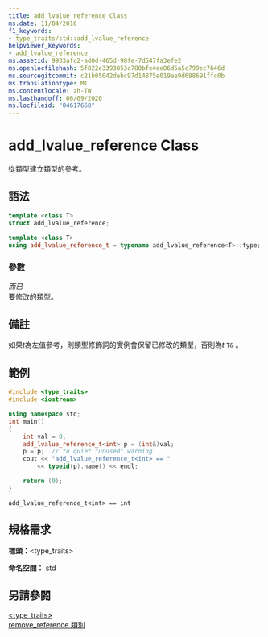 ```yaml
---
title: add_lvalue_reference Class
ms.date: 11/04/2016
f1_keywords:
- type_traits/std::add_lvalue_reference
helpviewer_keywords:
- add_lvalue_reference
ms.assetid: 9933afc2-ad0d-465d-98fe-7d547fa3efe2
ms.openlocfilehash: 5f822e3393853c780bfe4ee86d5a5c799ec7646d
ms.sourcegitcommit: c21b05042debc97d14875e019ee9d698691ffc0b
ms.translationtype: MT
ms.contentlocale: zh-TW
ms.lasthandoff: 06/09/2020
ms.locfileid: "84617668"
---
```

# <a name="add_lvalue_reference-class"></a>add_lvalue_reference Class

從類型建立類型的參考。

## <a name="syntax"></a>語法

```cpp
template <class T>
struct add_lvalue_reference;

template <class T>
using add_lvalue_reference_t = typename add_lvalue_reference<T>::type;
```

### <a name="parameters"></a>參數

*而已*\
要修改的類型。

## <a name="remarks"></a>備註

如果*t*為左值參考，則類型修飾詞的實例會保留已修改的類型，否則為*t* `T&` 。

## <a name="example"></a>範例

```cpp
#include <type_traits>
#include <iostream>

using namespace std;
int main()
{
    int val = 0;
    add_lvalue_reference_t<int> p = (int&)val;
    p = p;  // to quiet "unused" warning
    cout << "add_lvalue_reference_t<int> == "
        << typeid(p).name() << endl;

    return (0);
}
```

```Output
add_lvalue_reference_t<int> == int
```

## <a name="requirements"></a>規格需求

**標頭：**\<type_traits>

**命名空間：** std

## <a name="see-also"></a>另請參閱

[<type_traits>](type-traits.md)\
[remove_reference 類別](remove-reference-class.md)
